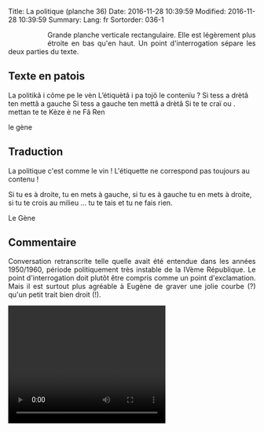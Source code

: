 Title: La politique (planche 36)
Date: 2016-11-28 10:39:59
Modified: 2016-11-28 10:39:59
Summary: 
Lang: fr
Sortorder: 036-1


<figure class="image-block" style="float: left;">
  <img alt="" src="{static}/images/planche_36.png">
  <figcaption style="max-width: 197px"></figcaption>
</figure>
<p style="text-align:justify;">Grande planche verticale rectangulaire. Elle est légèrement plus étroite en bas qu'en haut. Un point d'interrogation sépare les deux parties du texte.</p>

## Texte en patois
La politikâ i côme pe le vèn L’étiquètâ i pa tojô le  contenïu  ? Si tess a drètâ ten mettâ a gauche   Si tess a  gauche ten mettâ a drètâ    Si te te craï ou . mettan te te Kèze è ne Fâ Ren

le gène


## Traduction
La politique c'est comme le vin ! L'étiquette ne correspond pas toujours au contenu !

Si tu es à droite, tu en mets à gauche, si tu es à gauche tu en mets à droite, si tu te crois au milieu ... tu te tais et tu ne fais rien.

Le Gène

## Commentaire
<p style="text-align:justify;">Conversation retranscrite telle quelle avait été entendue dans les années 1950/1960, période politiquement très instable de la IVème République.
Le point d'interrogation doit plutôt être compris comme un point d'exclamation. Mais il est surtout plus agréable à Eugène de graver une jolie courbe (?) qu'un petit trait bien droit (!).</p>

<video width="320" height="240" controls>
  <source src="https://d1njpgd0ygatdn.cloudfront.net/video_36.mp4" type="video/mp4">
</video>
